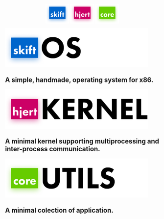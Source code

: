<p align="center">
<img src="doc/brand/FLAG_skift.png" align="center" height=64 />
<img src="doc/brand/FLAG_hjert.png" align="center" height=64 />
<img src="doc/brand/FLAG_core.png"  align="center" height=64 />
</p>

<img src="doc/brand/LOGO_skift_dark.png" align="center" height=128 />

## A simple, handmade, operating system for x86.
 
<img src="doc/brand/LOGO_hjert_dark.png" align="center" height=128 />

## A minimal kernel supporting multiprocessing and inter-process communication.

<img src="doc/brand/LOGO_core_dark.png" align="center" height=128 />

## A minimal colection of application.
